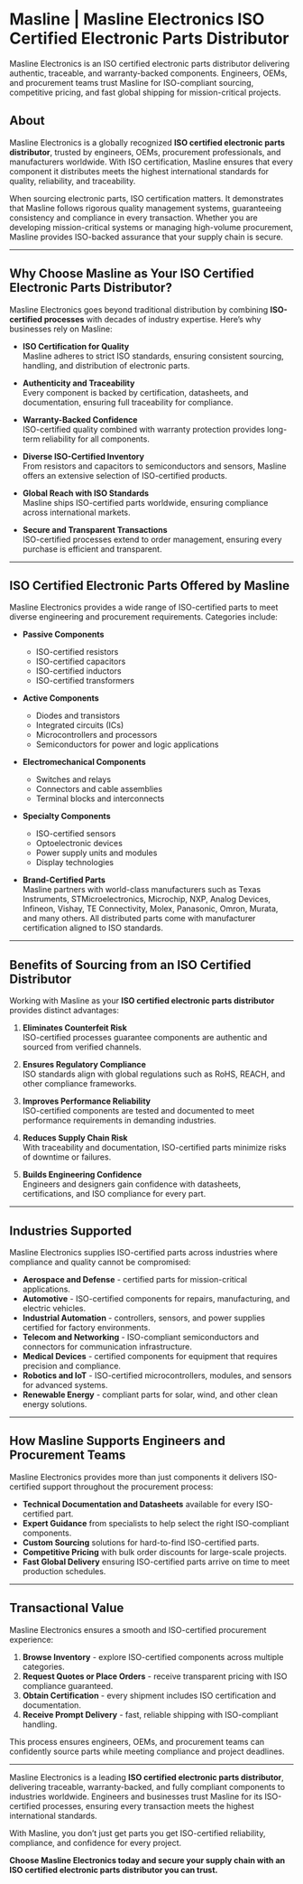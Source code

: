 # Masline | Masline Electronics ISO Certified Electronic Parts Distributor
Masline Electronics is an ISO certified electronic parts distributor delivering authentic, traceable, and warranty-backed components. Engineers, OEMs, and procurement teams trust Masline for ISO-compliant sourcing, competitive pricing, and fast global shipping for mission-critical projects.

## About 

Masline Electronics is a globally recognized **ISO certified electronic parts distributor**, trusted by engineers, OEMs, procurement professionals, and manufacturers worldwide. With ISO certification, Masline ensures that every component it distributes meets the highest international standards for quality, reliability, and traceability.  

When sourcing electronic parts, ISO certification matters. It demonstrates that Masline follows rigorous quality management systems, guaranteeing consistency and compliance in every transaction. Whether you are developing mission-critical systems or managing high-volume procurement, Masline provides ISO-backed assurance that your supply chain is secure.  

---

## Why Choose Masline as Your ISO Certified Electronic Parts Distributor?  

Masline Electronics goes beyond traditional distribution by combining **ISO-certified processes** with decades of industry expertise. Here’s why businesses rely on Masline:  

- **ISO Certification for Quality**  
  Masline adheres to strict ISO standards, ensuring consistent sourcing, handling, and distribution of electronic parts.  

- **Authenticity and Traceability**  
  Every component is backed by certification, datasheets, and documentation, ensuring full traceability for compliance.  

- **Warranty-Backed Confidence**  
  ISO-certified quality combined with warranty protection provides long-term reliability for all components.  

- **Diverse ISO-Certified Inventory**  
  From resistors and capacitors to semiconductors and sensors, Masline offers an extensive selection of ISO-certified products.  

- **Global Reach with ISO Standards**  
  Masline ships ISO-certified parts worldwide, ensuring compliance across international markets.  

- **Secure and Transparent Transactions**  
  ISO-certified processes extend to order management, ensuring every purchase is efficient and transparent.  

---

## ISO Certified Electronic Parts Offered by Masline  

Masline Electronics provides a wide range of ISO-certified parts to meet diverse engineering and procurement requirements. Categories include:  

- **Passive Components**  
  - ISO-certified resistors  
  - ISO-certified capacitors  
  - ISO-certified inductors  
  - ISO-certified transformers  

- **Active Components**  
  - Diodes and transistors  
  - Integrated circuits (ICs)  
  - Microcontrollers and processors  
  - Semiconductors for power and logic applications  

- **Electromechanical Components**  
  - Switches and relays  
  - Connectors and cable assemblies  
  - Terminal blocks and interconnects  

- **Specialty Components**  
  - ISO-certified sensors  
  - Optoelectronic devices  
  - Power supply units and modules  
  - Display technologies  

- **Brand-Certified Parts**  
  Masline partners with world-class manufacturers such as Texas Instruments, STMicroelectronics, Microchip, NXP, Analog Devices, Infineon, Vishay, TE Connectivity, Molex, Panasonic, Omron, Murata, and many others. All distributed parts come with manufacturer certification aligned to ISO standards.  

---

## Benefits of Sourcing from an ISO Certified Distributor  

Working with Masline as your **ISO certified electronic parts distributor** provides distinct advantages:  

1. **Eliminates Counterfeit Risk**  
   ISO-certified processes guarantee components are authentic and sourced from verified channels.  

2. **Ensures Regulatory Compliance**  
   ISO standards align with global regulations such as RoHS, REACH, and other compliance frameworks.  

3. **Improves Performance Reliability**  
   ISO-certified components are tested and documented to meet performance requirements in demanding industries.  

4. **Reduces Supply Chain Risk**  
   With traceability and documentation, ISO-certified parts minimize risks of downtime or failures.  

5. **Builds Engineering Confidence**  
   Engineers and designers gain confidence with datasheets, certifications, and ISO compliance for every part.  

---

## Industries Supported  

Masline Electronics supplies ISO-certified parts across industries where compliance and quality cannot be compromised:  

- **Aerospace and Defense** - certified parts for mission-critical applications.  
- **Automotive** - ISO-certified components for repairs, manufacturing, and electric vehicles.  
- **Industrial Automation** - controllers, sensors, and power supplies certified for factory environments.  
- **Telecom and Networking** - ISO-compliant semiconductors and connectors for communication infrastructure.  
- **Medical Devices** - certified components for equipment that requires precision and compliance.  
- **Robotics and IoT** - ISO-certified microcontrollers, modules, and sensors for advanced systems.  
- **Renewable Energy** - compliant parts for solar, wind, and other clean energy solutions.  

---

## How Masline Supports Engineers and Procurement Teams  

Masline Electronics provides more than just components it delivers ISO-certified support throughout the procurement process:  

- **Technical Documentation and Datasheets** available for every ISO-certified part.  
- **Expert Guidance** from specialists to help select the right ISO-compliant components.  
- **Custom Sourcing** solutions for hard-to-find ISO-certified parts.  
- **Competitive Pricing** with bulk order discounts for large-scale projects.  
- **Fast Global Delivery** ensuring ISO-certified parts arrive on time to meet production schedules.  

---

## Transactional Value  

Masline Electronics ensures a smooth and ISO-certified procurement experience:  

1. **Browse Inventory** - explore ISO-certified components across multiple categories.  
2. **Request Quotes or Place Orders** - receive transparent pricing with ISO compliance guaranteed.  
3. **Obtain Certification** - every shipment includes ISO certification and documentation.  
4. **Receive Prompt Delivery** - fast, reliable shipping with ISO-compliant handling.  

This process ensures engineers, OEMs, and procurement teams can confidently source parts while meeting compliance and project deadlines.  

---  

Masline Electronics is a leading **ISO certified electronic parts distributor**, delivering traceable, warranty-backed, and fully compliant components to industries worldwide. Engineers and businesses trust Masline for its ISO-certified processes, ensuring every transaction meets the highest international standards.  

With Masline, you don’t just get parts you get ISO-certified reliability, compliance, and confidence for every project.  

**Choose Masline Electronics today and secure your supply chain with an ISO certified electronic parts distributor you can trust.**
